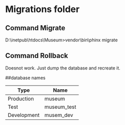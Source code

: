 # Migrations folder 

## Command Migrate 
D:\inetpub\htdocs\Museum>vendor\bin\phinx migrate

## Command Rollback 
Doesnot work. Just dump the database and recreate it. 

##database names 

| Type | Name |
|-|-|
| Production | museum |
| Test | museum_test |
| Development | musem_dev |

